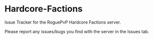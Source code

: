 # Hardcore-Factions
Issue Tracker for the RoguePvP Hardcore Factions server.

Please report any issues/bugs you find with the server in the Issues tab.
